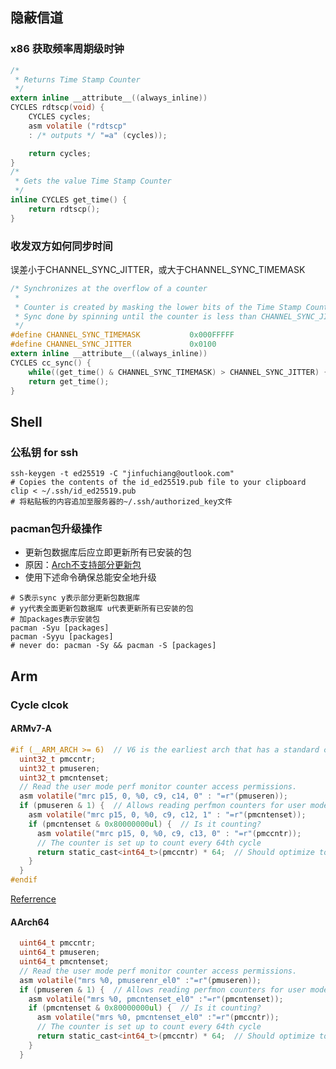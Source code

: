 ## 隐蔽信道
### x86 获取频率周期级时钟
```C
/* 
 * Returns Time Stamp Counter 
 */
extern inline __attribute__((always_inline))
CYCLES rdtscp(void) {
	CYCLES cycles;
	asm volatile ("rdtscp"
	: /* outputs */ "=a" (cycles));

	return cycles;
}
/* 
 * Gets the value Time Stamp Counter 
 */
inline CYCLES get_time() {
    return rdtscp();
}
```
### 收发双方如何同步时间
误差小于CHANNEL_SYNC_JITTER，或大于CHANNEL_SYNC_TIMEMASK
```C
/* Synchronizes at the overflow of a counter
 *
 * Counter is created by masking the lower bits of the Time Stamp Counter
 * Sync done by spinning until the counter is less than CHANNEL_SYNC_JITTER
 */
#define CHANNEL_SYNC_TIMEMASK           0x000FFFFF
#define CHANNEL_SYNC_JITTER             0x0100
extern inline __attribute__((always_inline))
CYCLES cc_sync() {
    while((get_time() & CHANNEL_SYNC_TIMEMASK) > CHANNEL_SYNC_JITTER) {}
    return get_time();
}
```
## Shell
### 公私钥 for ssh
```shell
ssh-keygen -t ed25519 -C "jinfuchiang@outlook.com"
# Copies the contents of the id_ed25519.pub file to your clipboard
clip < ~/.ssh/id_ed25519.pub
# 将粘贴板的内容追加至服务器的~/.ssh/authorized_key文件
```
### pacman包升级操作
- 更新包数据库后应立即更新所有已安装的包
- 原因：<a href = "https://wiki.archlinux.org/title/System_maintenance#Partial_upgrades_are_unsupported">Arch不支持部分更新包</a>
- 使用下述命令确保总能安全地升级
```shell
# S表示sync y表示部分更新包数据库
# yy代表全面更新包数据库 u代表更新所有已安装的包
# 加packages表示安装包
pacman -Syu [packages]
pacman -Syyu [packages]
# never do: pacman -Sy && pacman -S [packages]
```
## Arm
### Cycle clcok
#### ARMv7-A 
```C
#if (__ARM_ARCH >= 6)  // V6 is the earliest arch that has a standard cyclecount
  uint32_t pmccntr;
  uint32_t pmuseren;
  uint32_t pmcntenset;
  // Read the user mode perf monitor counter access permissions.
  asm volatile("mrc p15, 0, %0, c9, c14, 0" : "=r"(pmuseren));
  if (pmuseren & 1) {  // Allows reading perfmon counters for user mode code.
    asm volatile("mrc p15, 0, %0, c9, c12, 1" : "=r"(pmcntenset));
    if (pmcntenset & 0x80000000ul) {  // Is it counting?
      asm volatile("mrc p15, 0, %0, c9, c13, 0" : "=r"(pmccntr));
      // The counter is set up to count every 64th cycle
      return static_cast<int64_t>(pmccntr) * 64;  // Should optimize to << 6
    }
  }
#endif
```
[Referrence](https://github.com/google/benchmark/blob/b3c08f6ec39b9bfe4ec2ba45d1726582eea096a8/src/cycleclock.h)
#### AArch64
```C
  uint64_t pmccntr;
  uint64_t pmuseren;
  uint64_t pmcntenset;
  // Read the user mode perf monitor counter access permissions.
  asm volatile("mrs %0, pmuserenr_el0" :"=r"(pmuseren));
  if (pmuseren & 1) {  // Allows reading perfmon counters for user mode code.
    asm volatile("mrs %0, pmcntenset_el0" :"=r"(pmcntenset));
    if (pmcntenset & 0x80000000ul) {  // Is it counting?
      asm volatile("mrs %0, pmcntenset_el0" :"=r"(pmccntr));
      // The counter is set up to count every 64th cycle
      return static_cast<int64_t>(pmccntr) * 64;  // Should optimize to << 6
    }
  }
```
